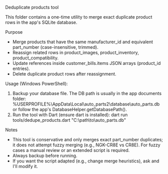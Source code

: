 Deduplicate products tool

This folder contains a one-time utility to merge exact duplicate product rows in the app's SQLite database.

Purpose
- Merge products that have the same manufacturer_id and equivalent part_number (case-insensitive, trimmed).
- Reassign related rows in product_images, product_inventory, product_compatibility.
- Update references inside customer_bills.items JSON arrays (product_id entries).
- Delete duplicate product rows after reassignment.

Usage (Windows PowerShell):
1. Backup your database file. The DB path is usually in the app documents folder: %USERPROFILE%\AppData\Local\auto_parts2\database\auto_parts.db or follow the app's DatabaseHelper.getDatabasePath().
2. Run the tool with Dart (ensure dart is installed):
   dart run tools/dedupe_products.dart "C:\path\to\auto_parts.db"

Notes
- This tool is conservative and only merges exact part_number duplicates; it does not attempt fuzzy merging (e.g., NGK-CR8E vs CR8E). For fuzzy cases a manual review or an extended script is required.
- Always backup before running.
- If you want the script adapted (e.g., change merge heuristics), ask and I'll modify it.
